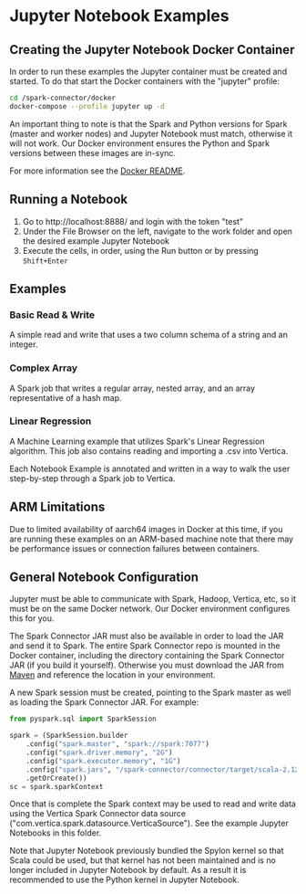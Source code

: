 # Jupyter Notebook Examples

## Creating the Jupyter Notebook Docker Container

In order to run these examples the Jupyter container must be created and started.  To do that start the Docker containers with the "jupyter" profile:
```sh
cd /spark-connector/docker
docker-compose --profile jupyter up -d
```

An important thing to note is that the Spark and Python versions for Spark (master and worker nodes) and Jupyter Notebook must match, otherwise it will not work.  Our Docker environment ensures the Python and Spark versions between these images are in-sync.

For more information see the [Docker README](/docker/README.md).

## Running a Notebook

1. Go to http://localhost:8888/ and login with the token "test"
2. Under the File Browser on the left, navigate to the work folder and open the desired example Jupyter Notebook
3. Execute the cells, in order, using the Run button or by pressing `Shift+Enter`

## Examples

### Basic Read & Write

A simple read and write that uses a two column schema of a string and an integer.

### Complex Array

A Spark job that writes a regular array, nested array, and an array representative of a hash map.

### Linear Regression

A Machine Learning example that utilizes Spark's Linear Regression algorithm. This job also contains reading and importing a .csv into Vertica.


Each Notebook Example is annotated and written in a way to walk the user step-by-step through a Spark job to Vertica.

## ARM Limitations

Due to limited availability of aarch64 images in Docker at this time, if you are running these examples on an ARM-based machine note that there may be performance issues or connection failures between containers.

## General Notebook Configuration

Jupyter must be able to communicate with Spark, Hadoop, Vertica, etc, so it must be on the same Docker network.  Our Docker environment configures this for you. 

The Spark Connector JAR must also be available in order to load the JAR and send it to Spark.  The entire Spark Connector repo is mounted in the Docker container, including the directory containing the Spark Connector JAR (if you build it yourself).  Otherwise you must download the JAR from [Maven](https://mvnrepository.com/artifact/com.vertica.spark/vertica-spark) and reference the location in your environment.

A new Spark session must be created, pointing to the Spark master as well as loading the Spark Connector JAR.  For example:
```py
from pyspark.sql import SparkSession

spark = (SparkSession.builder
    .config("spark.master", "spark://spark:7077")
    .config("spark.driver.memory", "2G")
    .config("spark.executor.memory", "1G")
    .config("spark.jars", "/spark-connector/connector/target/scala-2.12/spark-vertica-connector-assembly-<VERSION>.jar")
    .getOrCreate())
sc = spark.sparkContext
```

Once that is complete the Spark context may be used to read and write data using the Vertica Spark Connector data source ("com.vertica.spark.datasource.VerticaSource").  See the example Jupyter Notebooks in this folder.

Note that Jupyter Notebook previously bundled the Spylon kernel so that Scala could be used, but that kernel has not been maintained and is no longer included in Jupyter Notebook by default.  As a result it is recommended to use the Python kernel in Jupyter Notebook.
